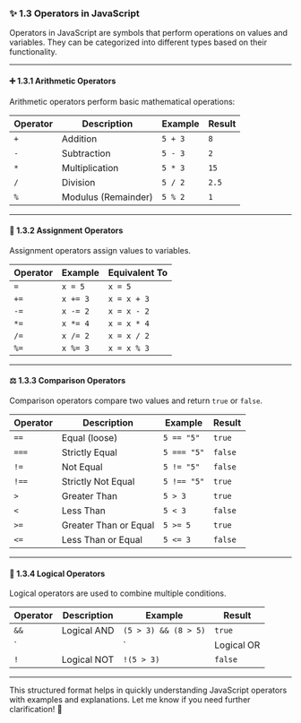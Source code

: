 ### ✨ **1.3 Operators in JavaScript**  

Operators in JavaScript are symbols that perform operations on values and variables. They can be categorized into different types based on their functionality.  

---

#### ➕ **1.3.1 Arithmetic Operators**  
Arithmetic operators perform basic mathematical operations:  

| Operator | Description  | Example  | Result  |
|----------|-------------|----------|---------|
| `+`      | Addition    | `5 + 3`  | `8`     |
| `-`      | Subtraction | `5 - 3`  | `2`     |
| `*`      | Multiplication | `5 * 3`  | `15`    |
| `/`      | Division    | `5 / 2`  | `2.5`   |
| `%`      | Modulus (Remainder) | `5 % 2`  | `1`     |

---

#### 📝 **1.3.2 Assignment Operators**  
Assignment operators assign values to variables.  

| Operator | Example | Equivalent To |
|----------|---------|---------------|
| `=`      | `x = 5`  | `x = 5`      |
| `+=`     | `x += 3` | `x = x + 3`  |
| `-=`     | `x -= 2` | `x = x - 2`  |
| `*=`     | `x *= 4` | `x = x * 4`  |
| `/=`     | `x /= 2` | `x = x / 2`  |
| `%=`     | `x %= 3` | `x = x % 3`  |

---

#### ⚖️ **1.3.3 Comparison Operators**  
Comparison operators compare two values and return `true` or `false`.  

| Operator | Description | Example | Result |
|----------|-------------|---------|--------|
| `==`     | Equal (loose) | `5 == "5"`  | `true`  |
| `===`    | Strictly Equal | `5 === "5"` | `false` |
| `!=`     | Not Equal | `5 != "5"` | `false` |
| `!==`    | Strictly Not Equal | `5 !== "5"` | `true`  |
| `>`      | Greater Than | `5 > 3` | `true`  |
| `<`      | Less Than | `5 < 3` | `false` |
| `>=`     | Greater Than or Equal | `5 >= 5` | `true`  |
| `<=`     | Less Than or Equal | `5 <= 3` | `false` |

---

#### 🔀 **1.3.4 Logical Operators**  
Logical operators are used to combine multiple conditions.  

| Operator | Description | Example | Result |
|----------|-------------|---------|--------|
| `&&`     | Logical AND | `(5 > 3) && (8 > 5)` | `true`  |
| `||`     | Logical OR | `(5 > 3) || (8 < 5)` | `true`  |
| `!`      | Logical NOT | `!(5 > 3)` | `false` |

---

This structured format helps in quickly understanding JavaScript operators with examples and explanations. Let me know if you need further clarification! 🚀
